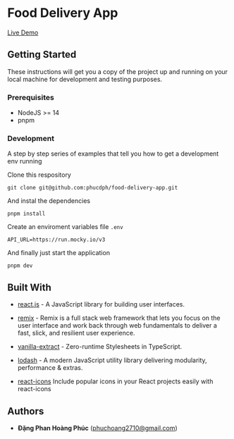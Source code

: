 
  

# Food Delivery App

[Live Demo](https://preeminent-cocada-d645ba.netlify.app/)
 
## Getting Started

These instructions will get you a copy of the project up and running on your local machine for development and testing purposes. 

### Prerequisites

* NodeJS >= 14
* pnpm


### Development

  

A step by step series of examples that tell you how to get a development env running

  

Clone this respository

  

```
git clone git@github.com:phucdph/food-delivery-app.git
```

  

And instal the dependencies

  

```
pnpm install
```

  

Create an enviroment variables file `.env`

  

```
API_URL=https://run.mocky.io/v3
```

And finally just start the application

```
pnpm dev
```

## Built With

  

* [react.js](https://reactjs.org/) - A JavaScript library for building user interfaces.

* [remix](https://remix.run/) - Remix is a full stack web framework that lets you focus on the user interface and work back through web fundamentals to deliver a fast, slick, and resilient user experience.

* [vanilla-extract](https://vanilla-extract.style/) - Zero-runtime Stylesheets in TypeScript.

* [lodash](https://lodash.com/) - A modern JavaScript utility library delivering modularity, performance & extras.

* [react-icons](https://react-icons.github.io/) Include popular icons in your React projects easily with react-icons

  
  

## Authors

  

* **Đặng Phan Hoàng Phúc** (phuchoang2710@gmail.com)